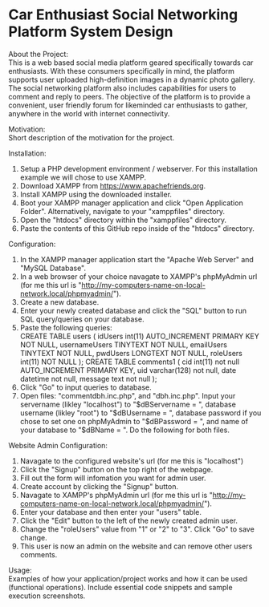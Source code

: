 # Car Enthusiast Social Networking Platform System Design
About the Project:  
This is a web based social media platform geared specifically towards car enthusiasts. With these consumers specifically in mind, the platform supports user uploaded high-definition images in a dynamic photo gallery. The social networking platform also includes capabilities for users to comment and reply to peers. The objective of the platform is to provide a convenient, user friendly forum for likeminded car enthusiasts to gather, anywhere in the world with internet connectivity.

Motivation:  
Short description of the motivation for the project.

Installation:  
1. Setup a PHP development environment / webserver. For this installation example we will chose to use XAMPP.
2. Download XAMPP from https://www.apachefriends.org.
3. Install XAMPP using the downloaded installer.
4. Boot your XAMPP manager application and click "Open Application Folder". Alternatively, navigate to  your "xamppfiles" directory.
5. Open the "htdocs" directory within the "xamppfiles" directory.
6. Paste the contents of this GitHub repo inside of the "htdocs" directory.

Configuration:
1. In the XAMPP manager application start the "Apache Web Server" and "MySQL Database".
2. In a web browser of your choice navagate to XAMPP's phpMyAdmin url (for me this url is "http://my-computers-name-on-local-network.local/phpmyadmin/").
3. Create a new database.
4. Enter your newly created database and click the "SQL" button to run SQL query/queries on your database.
5. Paste the following queries:  
    CREATE TABLE users (
    idUsers int(11) AUTO_INCREMENT PRIMARY KEY NOT NULL,
    usernameUsers TINYTEXT NOT NULL,
    emailUsers TINYTEXT NOT NULL,
    pwdUsers LONGTEXT NOT NULL,
    roleUsers int(11) NOT NULL
    );
    CREATE TABLE comments1 (
    cid int(11) not null AUTO_INCREMENT PRIMARY KEY,
    uid varchar(128) not null,
    date datetime not null,
    message text not null
    );
6. Click "Go" to input queries to database.
7. Open files: "commentdbh.inc.php", and "dbh.inc.php". Input your servername (likley "localhost") to "$dBServername = ", database username (likley "root") to "$dBUsername = ", database password if you chose to set one on phpMyAdmin to "$dBPassword = ", and name of your database to "$dBName = ". Do the following for both files.

Website Admin Configuration:
1. Navagate to the configured website's url (for me this is "localhost")
2. Click the "Signup" button on the top right of the webpage.
3. Fill out the form will infomation you want for admin user.
4. Create account by clicking the "Signup" button.
5. Navagate to XAMPP's phpMyAdmin url (for me this url is "http://my-computers-name-on-local-network.local/phpmyadmin/").
6. Enter your database and then enter your "users" table.
7. Click the "Edit" button to the left of the newly created admin user.
8. Change the "roleUsers" value from "1" or "2" to "3". Click "Go" to save change.
9. This user is now an admin on the website and can remove other users comments.

Usage:  
Examples of how your application/project works and how it can be used (functional operations). Include essential code snippets and sample execution screenshots.
